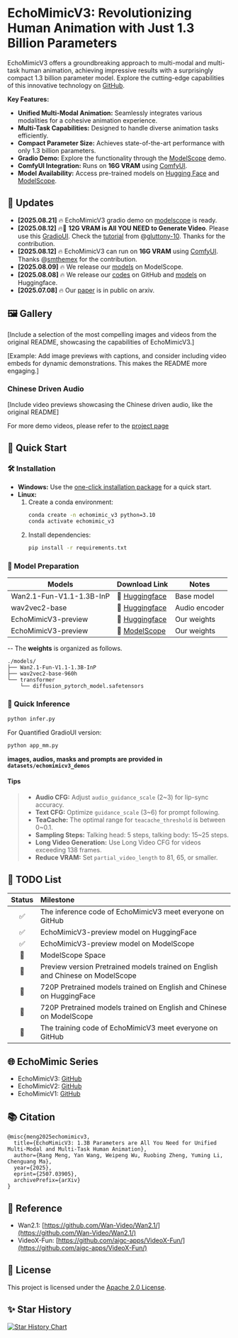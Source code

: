 # EchoMimicV3: Revolutionizing Human Animation with Just 1.3 Billion Parameters

EchoMimicV3 offers a groundbreaking approach to multi-modal and multi-task human animation, achieving impressive results with a surprisingly compact 1.3 billion parameter model. Explore the cutting-edge capabilities of this innovative technology on [GitHub](https://github.com/antgroup/echomimic_v3).

**Key Features:**

*   **Unified Multi-Modal Animation:** Seamlessly integrates various modalities for a cohesive animation experience.
*   **Multi-Task Capabilities:** Designed to handle diverse animation tasks efficiently.
*   **Compact Parameter Size:** Achieves state-of-the-art performance with only 1.3 billion parameters.
*   **Gradio Demo:** Explore the functionality through the [ModelScope](https://modelscope.cn/studios/BadToBest/EchoMimicV3) demo.
*   **ComfyUI Integration:** Runs on **16G VRAM** using [ComfyUI](https://github.com/smthemex/ComfyUI_EchoMimic).
*   **Model Availability:** Access pre-trained models on [Hugging Face](https://huggingface.co/BadToBest/EchoMimicV3) and [ModelScope](https://modelscope.cn/models/BadToBest/EchoMimicV3).

## 🚀 Updates

*   **[2025.08.21]** 🔥 EchoMimicV3 gradio demo on [modelscope](https://modelscope.cn/studios/BadToBest/EchoMimicV3) is ready.
*   **[2025.08.12]** 🔥🚀 **12G VRAM is All YOU NEED to Generate Video**. Please use this [GradioUI](https://github.com/antgroup/echomimic_v3/blob/main/app_mm.py). Check the [tutorial](https://www.bilibili.com/video/BV1W8tdzEEVN) from @[gluttony-10](https://github.com/gluttony-10). Thanks for the contribution.
*   **[2025.08.12]** 🔥 EchoMimicV3 can run on **16G VRAM** using [ComfyUI](https://github.com/smthemex/ComfyUI_EchoMimic). Thanks @[smthemex](https://github.com/smthemex) for the contribution.
*   **[2025.08.09]** 🔥 We release our [models](https://modelscope.cn/models/BadToBest/EchoMimicV3) on ModelScope.
*   **[2025.08.08]** 🔥 We release our [codes](https://github.com/antgroup/echomimic_v3) on GitHub and [models](https://huggingface.co/BadToBest/EchoMimicV3) on Huggingface.
*   **[2025.07.08]** 🔥 Our [paper](https://arxiv.org/abs/2507.03905) is in public on arxiv.

## 🖼️ Gallery

[Include a selection of the most compelling images and videos from the original README, showcasing the capabilities of EchoMimicV3.]

[Example: Add image previews with captions, and consider including video embeds for dynamic demonstrations. This makes the README more engaging.]

### Chinese Driven Audio

[Include video previews showcasing the Chinese driven audio, like the original README]

For more demo videos, please refer to the [project page](https://antgroup.github.io/ai/echomimic_v3/)

## 🚀 Quick Start

### 🛠️ Installation

*   **Windows:** Use the [one-click installation package](https://pan.baidu.com/share/init?surl=cV7i2V0wF4exDtKjJrAUeA) for a quick start.
*   **Linux:**
    1.  Create a conda environment:
        ```bash
        conda create -n echomimic_v3 python=3.10
        conda activate echomimic_v3
        ```
    2.  Install dependencies:
        ```bash
        pip install -r requirements.txt
        ```

### 🧱 Model Preparation

| Models                       |                       Download Link                                           |    Notes                      |
| -----------------------------|-------------------------------------------------------------------------------|-------------------------------|
| Wan2.1-Fun-V1.1-1.3B-InP  |      🤗 [Huggingface](https://huggingface.co/alibaba-pai/Wan2.1-Fun-V1.1-1.3B-InP)       | Base model
| wav2vec2-base |      🤗 [Huggingface](https://huggingface.co/facebook/wav2vec2-base-960h)          | Audio encoder
| EchoMimicV3-preview      |      🤗 [Huggingface](https://huggingface.co/BadToBest/EchoMimicV3)              | Our weights
| EchoMimicV3-preview      |      🤗 [ModelScope](https://modelscope.cn/models/BadToBest/EchoMimicV3)              | Our weights

-- The **weights** is organized as follows.

```
./models/
├── Wan2.1-Fun-V1.1-1.3B-InP
├── wav2vec2-base-960h
└── transformer
    └── diffusion_pytorch_model.safetensors
```
### 🔑 Quick Inference

```bash
python infer.py
```

For Quantified GradioUI version:
```bash
python app_mm.py
```
**images, audios, masks and prompts are provided in `datasets/echomimicv3_demos`**

#### Tips

>   -   **Audio CFG:** Adjust `audio_guidance_scale` (2~3) for lip-sync accuracy.
>   -   **Text CFG:** Optimize `guidance_scale` (3~6) for prompt following.
>   -   **TeaCache:** The optimal range for `teacache_threshold` is between 0~0.1.
>   -   **Sampling Steps:** Talking head: 5 steps, talking body: 15~25 steps.
>   -   **Long Video Generation:** Use Long Video CFG for videos exceeding 138 frames.
>   -   **Reduce VRAM:** Set `partial_video_length` to 81, 65, or smaller.

## 📝 TODO List

| Status | Milestone                                                                |
| :----: | :------------------------------------------------------------------------- |
|   ✅   | The inference code of EchoMimicV3 meet everyone on GitHub   |
|   ✅   | EchoMimicV3-preview model on HuggingFace |
|   ✅   | EchoMimicV3-preview model on ModelScope |
|   🚀   | ModelScope Space |
|   🚀   | Preview version Pretrained models trained on English and Chinese on ModelScope |
|   🚀   | 720P Pretrained models trained on English and Chinese on HuggingFace |
|   🚀   | 720P Pretrained models trained on English and Chinese on ModelScope |
|   🚀   | The training code of EchoMimicV3 meet everyone on GitHub |

## 🌐 EchoMimic Series

*   EchoMimicV3: [GitHub](https://github.com/antgroup/echomimic_v3)
*   EchoMimicV2: [GitHub](https://github.com/antgroup/echomimic_v2)
*   EchoMimicV1: [GitHub](https://github.com/antgroup/echomimic)

## 📚 Citation

```
@misc{meng2025echomimicv3,
  title={EchoMimicV3: 1.3B Parameters are All You Need for Unified Multi-Modal and Multi-Task Human Animation},
  author={Rang Meng, Yan Wang, Weipeng Wu, Ruobing Zheng, Yuming Li, Chenguang Ma},
  year={2025},
  eprint={2507.03905},
  archivePrefix={arXiv}
}
```

## 🔗 Reference

*   Wan2.1: [https://github.com/Wan-Video/Wan2.1/](https://github.com/Wan-Video/Wan2.1/)
*   VideoX-Fun: [https://github.com/aigc-apps/VideoX-Fun/](https://github.com/aigc-apps/VideoX-Fun/)

## 📜 License

This project is licensed under the [Apache 2.0 License](https://github.com/antgroup/echomimic_v3/blob/main/LICENSE).

## ✨ Star History

[![Star History Chart](https://api.star-history.com/svg?repos=antgroup/echomimic_v3&type=Date)](https://www.star-history.com/#antgroup/echomimic_v3&Date)